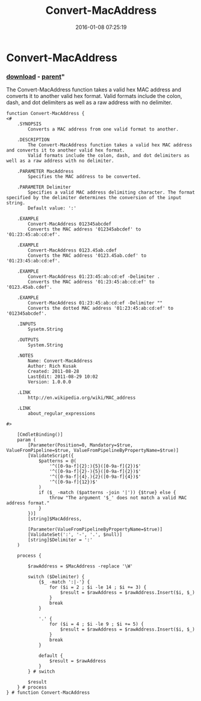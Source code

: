 ﻿---
pid:            6169
parent:         2948
children:       
poster:         iX69fadvanceIT
title:          Convert-MacAddress
date:           2016-01-08 07:25:19
format:         posh
---

# Convert-MacAddress

### [download](6169.ps1) - [parent](2948.md)"

The Convert-MacAddress function takes a valid hex MAC address and converts it to another valid hex format.
Valid formats include the colon, dash, and dot delimiters as well as a raw address with no delimiter.

```posh
function Convert-MacAddress {
<#
	.SYNOPSIS
		Converts a MAC address from one valid format to another.

	.DESCRIPTION
		The Convert-MacAddress function takes a valid hex MAC address and converts it to another valid hex format.
		Valid formats include the colon, dash, and dot delimiters as well as a raw address with no delimiter.

	.PARAMETER MacAddress
		Specifies the MAC address to be converted.

	.PARAMETER Delimiter
		Specifies a valid MAC address delimiting character. The format specified by the delimiter determines the conversion of the input string.
		Default value: ':'

	.EXAMPLE
		Convert-MacAddress 012345abcdef
		Converts the MAC address '012345abcdef' to '01:23:45:ab:cd:ef'.

	.EXAMPLE
		Convert-MacAddress 0123.45ab.cdef
		Converts the MAC address '0123.45ab.cdef' to '01:23:45:ab:cd:ef'.
		
	.EXAMPLE
		Convert-MacAddress 01:23:45:ab:cd:ef -Delimiter .
		Converts the MAC address '01:23:45:ab:cd:ef' to '0123.45ab.cdef'.

	.EXAMPLE
		Convert-MacAddress 01:23:45:ab:cd:ef -Delimiter ""
		Converts the dotted MAC address '01:23:45:ab:cd:ef' to '012345abcdef'.

	.INPUTS
		Sysetm.String

	.OUTPUTS
		System.String

	.NOTES
		Name: Convert-MacAddress
		Author: Rich Kusak
		Created: 2011-08-28
		LastEdit: 2011-08-29 10:02
		Version: 1.0.0.0

	.LINK
		http://en.wikipedia.org/wiki/MAC_address
	
	.LINK
		about_regular_expressions

#>

	[CmdletBinding()]
	param (
		[Parameter(Position=0, Mandatory=$true, ValueFromPipeline=$true, ValueFromPipelineByPropertyName=$true)]
		[ValidateScript({
			$patterns = @(
				'^([0-9a-f]{2}:){5}([0-9a-f]{2})$'
				'^([0-9a-f]{2}-){5}([0-9a-f]{2})$'
				'^([0-9a-f]{4}.){2}([0-9a-f]{4})$'
				'^([0-9a-f]{12})$'
			)
			if ($_ -match ($patterns -join '|')) {$true} else {
				throw "The argument '$_' does not match a valid MAC address format."
			}
		})]
		[string]$MacAddress,
		
		[Parameter(ValueFromPipelineByPropertyName=$true)]
		[ValidateSet(':', '-', '.', $null)]
		[string]$Delimiter = ':'
	)
	
	process {

		$rawAddress = $MacAddress -replace '\W'
		
		switch ($Delimiter) {
			{$_ -match ':|-'} {
				for ($i = 2 ; $i -le 14 ; $i += 3) {
					$result = $rawAddress = $rawAddress.Insert($i, $_)
				}
				break
			}

			'.' {
				for ($i = 4 ; $i -le 9 ; $i += 5) {
					$result = $rawAddress = $rawAddress.Insert($i, $_)
				}
				break
			}
			
			default {
				$result = $rawAddress
			}
		} # switch
		
		$result
	} # process
} # function Convert-MacAddress
```
